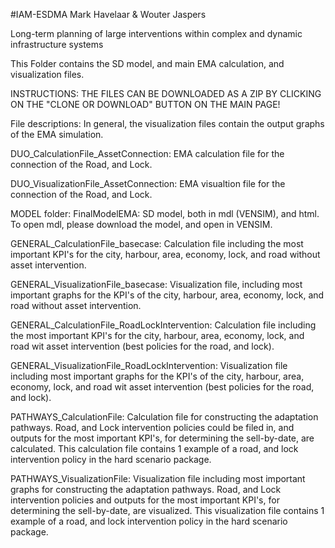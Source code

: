 #IAM-ESDMA
Mark Havelaar & Wouter Jaspers

Long-term planning of large interventions within complex and dynamic infrastructure systems

This Folder contains the SD model, and main EMA calculation, and visualization files. 

INSTRUCTIONS: THE FILES CAN BE DOWNLOADED AS A ZIP BY CLICKING ON THE "CLONE OR DOWNLOAD" BUTTON ON THE MAIN PAGE!

File descriptions:
In general, the visualization files contain the output graphs of the EMA simulation. 

DUO_CalculationFile_AssetConnection: EMA calculation file for the connection of the Road, and Lock.

DUO_VisualizationFile_AssetConnection: EMA visualtion file for the connection of the Road, and Lock.

MODEL folder: FinalModelEMA: SD model, both in mdl (VENSIM), and html. To open mdl, please download the model, and open in VENSIM.

GENERAL_CalculationFile_basecase: Calculation file including the most important KPI's for the city, harbour, area, economy, lock, and road without asset intervention. 

GENERAL_VisualizationFile_basecase: Visualization file, including most important graphs for the KPI's of the city, harbour, area, economy, lock, and road without asset intervention. 

GENERAL_CalculationFile_RoadLockIntervention: Calculation file including the most important KPI's for the city, harbour, area, economy, lock, and road wit asset intervention (best policies for the road, and lock). 

GENERAL_VisualizationFile_RoadLockIntervention: Visualization file including most important graphs for the KPI's of the city, harbour, area, economy, lock, and road wit asset intervention (best policies for the road, and lock). 

PATHWAYS_CalculationFile: Calculation file for constructing the adaptation pathways. Road, and Lock intervention policies could be filed in, and outputs for the most important KPI's, for determining the sell-by-date, are calculated. This calculation file contains 1 example of a road, and lock intervention policy in the hard scenario package. 

PATHWAYS_VisualizationFile: Visualization file including most important graphs for constructing the adaptation pathways. Road, and Lock intervention policies and outputs for the most important KPI's, for determining the sell-by-date, are visualized. This visualization file contains 1 example of a road, and lock intervention policy in the hard scenario package.
